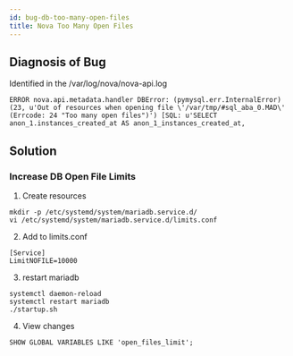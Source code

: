 ```yaml
---
id: bug-db-too-many-open-files
title: Nova Too Many Open Files
---
```


## Diagnosis of Bug
Identified in the /var/log/nova/nova-api.log
```
ERROR nova.api.metadata.handler DBError: (pymysql.err.InternalError) (23, u'Out of resources when opening file \'/var/tmp/#sql_aba_0.MAD\' (Errcode: 24 "Too many open files")') [SQL: u'SELECT anon_1.instances_created_at AS anon_1_instances_created_at,
```

## Solution
### Increase DB Open File Limits
1. Create resources
```
mkdir -p /etc/systemd/system/mariadb.service.d/
vi /etc/systemd/system/mariadb.service.d/limits.conf
```

2. Add to limits.conf
```
[Service]
LimitNOFILE=10000
```

3. restart mariadb
```
systemctl daemon-reload
systemctl restart mariadb
./startup.sh
```

4. View changes
```
SHOW GLOBAL VARIABLES LIKE 'open_files_limit';
```

